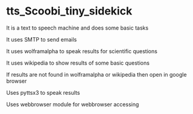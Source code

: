 # tts_Scoobi_tiny_sidekick


It is a text to speech machine and does some basic tasks 

It uses SMTP to send emails

It uses wolframalpha to speak results for scientific questions

It uses wikipedia to show results of some basic questions

If results are not found in wolframalpha or wikipedia then open in google browser

Uses pyttsx3 to speak results 

Uses webbrowser module for webbrowser accessing
